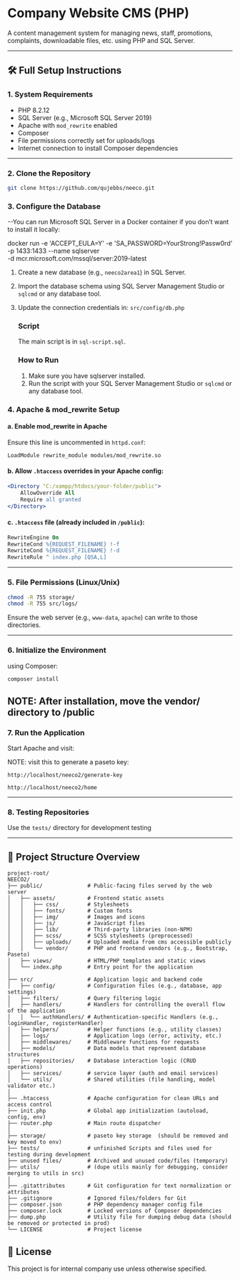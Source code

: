 
# Company Website CMS (PHP)

A content management system for managing news, staff, promotions, complaints, downloadable files, etc. using PHP and SQL Server.

---

## 🛠️ Full Setup Instructions

### 1. System Requirements

- PHP 8.2.12
- SQL Server (e.g., Microsoft SQL Server 2019)
- Apache with `mod_rewrite` enabled
- Composer
- File permissions correctly set for uploads/logs
- Internet connection to install Composer dependencies

---

### 2. Clone the Repository

```bash
git clone https://github.com/qujebbs/neeco.git
```

### 3. Configure the Database
--You can run Microsoft SQL Server in a Docker container if you don’t want to install it locally:

docker run -e 'ACCEPT_EULA=Y' -e 'SA_PASSWORD=YourStrong!Passw0rd' \
 -p 1433:1433 --name sqlserver \
 -d mcr.microsoft.com/mssql/server:2019-latest

1. Create a new database (e.g., `neeco2area1`) in SQL Server.
2. Import the database schema using SQL Server Management Studio or `sqlcmd` or any database tool.
3. Update the connection credentials in: `src/config/db.php`


    ### Script

    The main script is in `sql-script.sql`.

    ### How to Run

    1. Make sure you have sqlserver installed.
    2. Run the script with your SQL Server Management Studio or `sqlcmd` or any database tool.

### 4. Apache & mod_rewrite Setup

#### a. Enable mod_rewrite in Apache

Ensure this line is uncommented in `httpd.conf`:

```
LoadModule rewrite_module modules/mod_rewrite.so
```

#### b. Allow `.htaccess` overrides in your Apache config:

```apache
<Directory "C:/xampp/htdocs/your-folder/public">
    AllowOverride All
    Require all granted
</Directory>
```

#### c. `.htaccess` file (already included in `/public`):

```apache
RewriteEngine On
RewriteCond %{REQUEST_FILENAME} !-f
RewriteCond %{REQUEST_FILENAME} !-d
RewriteRule ^ index.php [QSA,L]
```

---

### 5. File Permissions (Linux/Unix)

```bash
chmod -R 755 storage/
chmod -R 755 src/logs/
```

Ensure the web server (e.g., `www-data`, `apache`) can write to those directories.

---

### 6. Initialize the Environment
using Composer:

```bash
composer install
```
NOTE: After installation, move the vendor/ directory to /public
---

### 7. Run the Application

Start Apache and visit:

NOTE: visit this to generate a paseto key:
```
http://localhost/neeco2/generate-key
```

```
http://localhost/neeco2/home
```

---

### 8. Testing Repositories

Use the `tests/` directory for development testing

---

## 📁 Project Structure Overview

```
project-root/
NEECO2/
├── public/              # Public-facing files served by the web server
│   ├── assets/          # Frontend static assets
│   │   ├── css/         # Stylesheets
│   │   ├── fonts/       # Custom fonts
│   │   ├── img/         # Images and icons
│   │   ├── js/          # JavaScript files
│   │   ├── lib/         # Third-party libraries (non-NPM)
│   │   ├── scss/        # SCSS stylesheets (preprocessed)
│   │   ├── uploads/     # Uploaded media from cms accessible publicly
│   │   └── vendor/      # PHP and frontend vendors (e.g., Bootstrap, Paseto)
│   ├── views/           # HTML/PHP templates and static views
│   └── index.php        # Entry point for the application
│
├── src/                 # Application logic and backend code
│   ├── config/          # Configuration files (e.g., database, app settings)
│   ├── filters/         # Query filtering logic
│   ├── handlers/        # Handlers for controlling the overall flow of the application
│   │  └── authHandlers/ # Authentication-specific Handlers (e.g., loginHandler, registerHandler)
│   ├── helpers/         # Helper functions (e.g., utility classes)
│   ├── logs/            # Application logs (error, activity, etc.)
│   ├── middlewares/     # Middleware functions for requests
│   ├── models/          # Data models that represent database structures
│   ├── repositories/    # Database interaction logic (CRUD operations)
│   ├── services/        # service layer (auth and email services)
│   └── utils/           # Shared utilities (file handling, model validator etc.)
│
├── .htaccess            # Apache configuration for clean URLs and access control
├── init.php             # Global app initialization (autoload, config, env)
├── router.php           # Main route dispatcher
│
├── storage/             # paseto key storage  (should be removed and key moved to env)
├── tests/               # unfinished Scripts and files used for testing during development
├── unused files/        # Archived and unused code/files (temporary)
├── utils/               # (dupe utils mainly for debugging, consider merging to utils in src)
│
├── .gitattributes       # Git configuration for text normalization or attributes
├── .gitignore           # Ignored files/folders for Git
├── composer.json        # PHP dependency manager config file
├── composer.lock        # Locked versions of Composer dependencies
├── dump.php             # Utility file for dumping debug data (should be removed or protected in prod)
└── LICENSE              # Project license
```

## 📄 License

This project is for internal company use unless otherwise specified.
